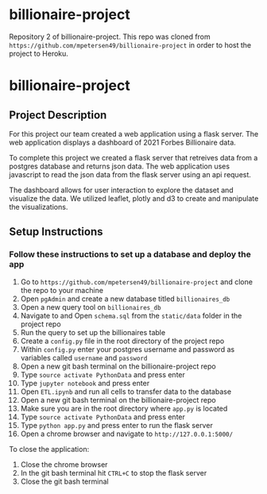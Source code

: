 # billionaire-project
Repository 2 of billionaire-project. This repo was cloned from `https://github.com/mpetersen49/billionaire-project` in order to host the project to Heroku.

# billionaire-project

## Project Description

For this project our team created a web application using a flask server. The web application displays a dashboard of 2021 Forbes Billionaire data.

To complete this project we created a flask server that retreives data from a postgres database and returns json data. The web application uses javascript to read the json data from the flask server using an api request.

The dashboard allows for user interaction to explore the dataset and visualize the data. We utilized leaflet, plotly and d3 to create and manipulate the visualizations.

## Setup Instructions

### Follow these instructions to set up a database and deploy the app

1. Go to `https://github.com/mpetersen49/billionaire-project` and clone the repo to your machine
1. Open `pgAdmin` and create a new database titled `billionaires_db`
1. Open a new query tool on `billionaires_db`
1. Navigate to and Open `schema.sql` from the `static/data` folder in the project repo
1. Run the query to set up the billionaires table
1. Create a `config.py` file in the root directory of the project repo
1. Within `config.py` enter your postgres username and password as variables called `username` and `password`
1. Open a new git bash terminal on the billionaire-project repo
1. Type `source activate PythonData` and press enter
1. Type `jupyter notebook` and press enter
1. Open `ETL.ipynb` and run all cells to transfer data to the database
1. Open a new git bash terminal on the billionaire-project repo
1. Make sure you are in the root directory where `app.py` is located
1. Type `source activate PythonData` and press enter
1. Type `python app.py` and press enter to run the flask server
1. Open a chrome browser and navigate to `http://127.0.0.1:5000/`

To close the application:

1. Close the chrome browser
1. In the git bash terminal hit `CTRL+C` to stop the flask server
1. Close the git bash terminal